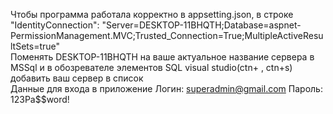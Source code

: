 Чтобы программа работала корректно  в appsetting.json, в строке "IdentityConnection": "Server=DESKTOP-11BHQTH;Database=aspnet-PermissionManagement.MVC;Trusted_Connection=True;MultipleActiveResultSets=true"  
Поменять DESKTOP-11BHQTH на ваше актуальное название сервера в MSSql и в обозревателе элементов SQL visual studio(ctn+ \, ctn+s) добавить ваш сервер в список  
Данные для входа в приложение Логин: superadmin@gmail.com Пароль: 123Pa$$word!  
